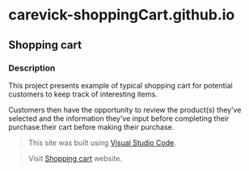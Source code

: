 # carevick-shoppingCart.github.io

## Shopping cart

### Description
This project presents example of typical shopping cart for potential customers to keep track of interesting items. 

Customers then have the opportunity to review the product(s) they’ve selected and the information they’ve input before completing their purchase.their cart before making their purchase.

> This site was built using [Visual Studio Code](https://code.visualstudio.com/).

> Visit [Shopping cart](https://carevick.github.io/) website.

